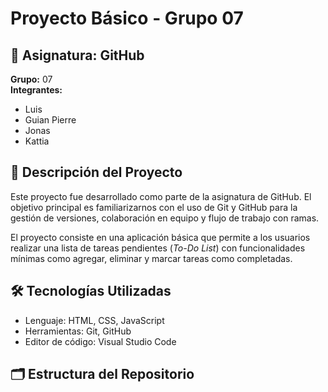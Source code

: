 # Proyecto Básico - Grupo 07

## 📘 Asignatura: GitHub  
**Grupo:** 07  
**Integrantes:**
- Luis
- Guian Pierre
- Jonas
- Kattia

## 📌 Descripción del Proyecto

Este proyecto fue desarrollado como parte de la asignatura de GitHub. El objetivo principal es familiarizarnos con el uso de Git y GitHub para la gestión de versiones, colaboración en equipo y flujo de trabajo con ramas.

El proyecto consiste en una aplicación básica que permite a los usuarios realizar una lista de tareas pendientes (*To-Do List*) con funcionalidades mínimas como agregar, eliminar y marcar tareas como completadas.

## 🛠️ Tecnologías Utilizadas

- Lenguaje: HTML, CSS, JavaScript
- Herramientas: Git, GitHub
- Editor de código: Visual Studio Code

## 🗂️ Estructura del Repositorio

